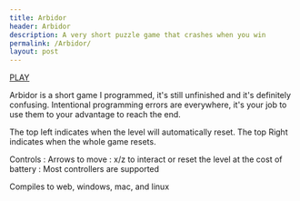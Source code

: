 ```yaml
---
title: Arbidor
header: Arbidor
description: A very short puzzle game that crashes when you win
permalink: /Arbidor/
layout: post
---
```


[PLAY](https://camerondugan.com/arbidor/play)

Arbidor is a short game I programmed, it's still unfinished and it's definitely confusing. Intentional programming errors are everywhere, it's your job to use them to your advantage to reach the end.

The top left indicates when the level will automatically reset.
The top Right indicates when the whole game resets.

Controls
: Arrows to move 
: x/z to interact or reset the level at the cost of battery
: Most controllers are supported


Compiles to web, windows, mac, and linux
